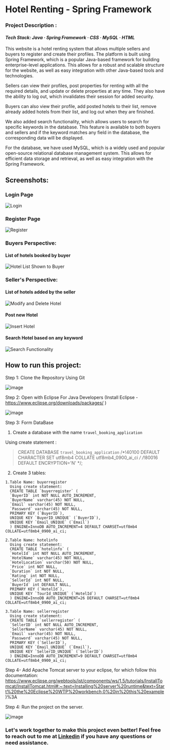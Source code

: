 # Hotel Renting - Spring Framework
### Project Description :
#### _Tech Stack: Java · Spring Framework · CSS · MySQL · HTML_
This website is a hotel renting system that allows multiple sellers and buyers to register and create their profiles. The platform is built using Spring Framework, which is a popular Java-based framework for building enterprise-level applications. This allows for a robust and scalable structure for the website, as well as easy integration with other Java-based tools and technologies.

Sellers can view their profiles, post properties for renting with all the required details, and update or delete properties at any time. They also have the ability to log out, which invalidates their session for added security.

Buyers can also view their profile, add posted hotels to their list, remove already added hotels from their list, and log out when they are finished.

We also added search functionality, which allows users to search for specific keywords in the database. This feature is available to both buyers and sellers and if the keyword matches any field in the database, the corresponding data will be displayed.

For the database, we have used MySQL, which is a widely used and popular open-source relational database management system. This allows for efficient data storage and retrieval, as well as easy integration with the Spring Framework.


## Screenshots:

### Login Page
![Login](https://github.com/priyanshu1101/HotelRenting/assets/77241116/058bfd10-b590-4328-8eac-444b14498d04)
### Register Page
![Register](https://github.com/priyanshu1101/HotelRenting/assets/77241116/a7a967cc-ed0c-4b2d-9813-78add0311dea)

### Buyers Perspective:
#### List of hotels booked by buyer
![Hotel List Shown to Buyer](https://github.com/priyanshu1101/HotelRenting/assets/77241116/26f96740-cbf8-41af-af44-e2c80678a5f6)

### Seller's Perspective:
#### List of hotels added by the seller
![Modify and Delete Hotel](https://github.com/priyanshu1101/HotelRenting/assets/77241116/c1082abb-7f60-4f0b-80c7-8765d4cbc64c)
#### Post new Hotel 
![Insert Hotel](https://github.com/priyanshu1101/HotelRenting/assets/77241116/2c8ac15f-327a-49ca-87dc-5e23d949b4fe)
#### Search Hotel based on any keyword
![Search Functionality](https://github.com/priyanshu1101/HotelRenting/assets/77241116/9ac85d6b-2473-44cb-85fd-e4b0e12c2e79)


## How to run this project:

Step 1: Clone the Repository Using Git

![image](https://github.com/priyanshu1101/HotelRenting/assets/77241116/0a289c17-f100-40d8-8f5f-3deb167f5d6c)

Step 2: Open with Eclipse For Java Developers (Install Eclipse - https://www.eclipse.org/downloads/packages/ )

![image](https://github.com/priyanshu1101/HotelRenting/assets/77241116/5e66c342-b22e-4f3e-9cbf-e927495e8c8d)

Step 3: Form DataBase
  
  1. Create a database with the name `travel_booking_application` 
  
  Using create statement : 
  
  > CREATE DATABASE `travel_booking_application` /*!40100 DEFAULT CHARACTER SET utf8mb4 COLLATE utf8mb4_0900_ai_ci */ /*!80016 DEFAULT ENCRYPTION='N' */;
  
  2. Create 3 tables:
  
    1.Table Name: buyerregister 
      Using create statement:
      CREATE TABLE `buyerregister` (
      `BuyerID` int NOT NULL AUTO_INCREMENT,
      `BuyerName` varchar(45) NOT NULL,
      `Email` varchar(45) NOT NULL,
      `Password` varchar(45) NOT NULL,
      PRIMARY KEY (`BuyerID`),
      UNIQUE KEY `BuyerID_UNIQUE` (`BuyerID`),
      UNIQUE KEY `Email_UNIQUE` (`Email`)
      ) ENGINE=InnoDB AUTO_INCREMENT=4 DEFAULT CHARSET=utf8mb4 COLLATE=utf8mb4_0900_ai_ci;
      
    2.Table Name: hotelinfo
      Using create statement:
      CREATE TABLE `hotelinfo` (
      `HotelId` int NOT NULL AUTO_INCREMENT,
      `HotelName` varchar(45) NOT NULL,
      `HotelLocation` varchar(50) NOT NULL,
      `Price` int NOT NULL,
      `Duration` int NOT NULL,
      `Rating` int NOT NULL,
      `SellerId` int NOT NULL,
      `BuyerId` int DEFAULT NULL,
      PRIMARY KEY (`HotelId`),
      UNIQUE KEY `TourId_UNIQUE` (`HotelId`)
      ) ENGINE=InnoDB AUTO_INCREMENT=26 DEFAULT CHARSET=utf8mb4 COLLATE=utf8mb4_0900_ai_ci;
      
    3.Table Name: sellerregister
      Using create statement:
      CREATE TABLE `sellerregister` (
      `SellerID` int NOT NULL AUTO_INCREMENT,
      `SellerName` varchar(45) NOT NULL,
      `Email` varchar(45) NOT NULL,
      `Password` varchar(45) NOT NULL,
      PRIMARY KEY (`SellerID`),
      UNIQUE KEY `Email_UNIQUE` (`Email`),
      UNIQUE KEY `SellerID_UNIQUE` (`SellerID`)
      ) ENGINE=InnoDB AUTO_INCREMENT=9 DEFAULT CHARSET=utf8mb4 COLLATE=utf8mb4_0900_ai_ci;
      
      
   
Step 4- Add Apache Tomcat server to your eclipse, for which follow this documentation: https://www.eclipse.org/webtools/jst/components/ws/1.5/tutorials/InstallTomcat/InstallTomcat.html#:~:text=Installing%20server%20runtime&text=Start%20the%20Eclipse%20WTP%20workbench,0%20in%20this%20example)%3A

Step 4: Run the project on the server.

![image](https://github.com/priyanshu1101/HotelRenting/assets/77241116/995cbb2e-b1ea-41a8-8f61-4390c12791b8)

### Let's work together to make this project even better! Feel free to reach out to me at [Linkedin](https://www.linkedin.com/in/priyanshu1101/) if you have any questions or need assistance.






